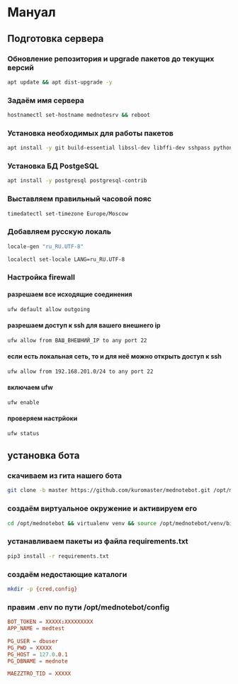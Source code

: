 # Мануал
## Подготовка сервера
### Обновление репозитория и upgrade пакетов до текущих версий
```sh
apt update && apt dist-upgrade -y
```

### Задаём имя сервера
```sh
hostnamectl set-hostname mednotesrv && reboot
```

### Установка необходимых для работы пакетов
```sh
apt install -y git build-essential libssl-dev libffi-dev sshpass python3-virtualenv python3-dev dos2unix screen libpq-dev
```

### Установка БД PostgeSQL
```sh
apt install -y postgresql postgresql-contrib
```

### Выставляем правильный часовой пояс
```sh
timedatectl set-timezone Europe/Moscow
```

### Добавляем русскую локаль
```sh
locale-gen "ru_RU.UTF-8"
```
```sh
localectl set-locale LANG=ru_RU.UTF-8
```

### Настройка firewall
#### разрешаем все исходящие соединения
```sh
ufw default allow outgoing
```
#### разрешаем доступ к ssh для вашего внешнего ip
```sh
ufw allow from ВАШ_ВНЕШНИЙ_IP to any port 22
```
#### если есть локальная сеть, то и для неё можно открыть доступ к ssh
```sh
ufw allow from 192.168.201.0/24 to any port 22
```
#### включаем ufw
```sh
ufw enable
```
#### проверяем настрйоки
```sh
ufw status
```

## установка бота
### скачиваем из гита нашего бота
```sh
git clone -b master https://github.com/kuromaster/mednotebot.git /opt/mednotebot
```

### создаём виртуальное окружение и активируем его
```sh
cd /opt/mednotebot && virtualenv venv && source /opt/mednotebot/venv/bin/activate
```

### устанавливаем пакеты из файла requirements.txt
```sh
pip3 install -r requirements.txt
```

### создаём недостающие каталоги
```sh
mkdir -p {cred,config}
```

### правим .env по пути /opt/mednotebot/config
```conf
BOT_TOKEN = XXXXX:XXXXXXXXX
APP_NAME = medtest

PG_USER = dbuser
PG_PWD = XXXXX
PG_HOST = 127.0.0.1
PG_DBNAME = mednote

MAEZZTRO_TID = XXXXX
```
